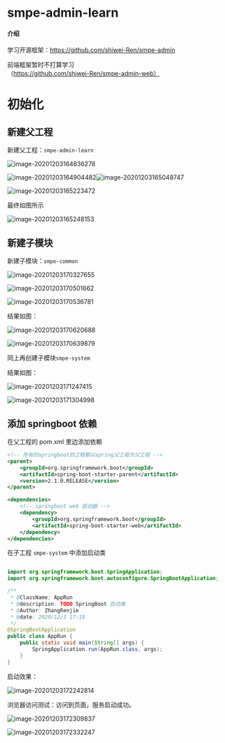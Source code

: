 

# smpe-admin-learn

#### 介绍
学习开源框架：https://github.com/shiwei-Ren/smpe-admin

前端框架暂时不打算学习（https://github.com/shiwei-Ren/smpe-admin-web）



# 初始化

## 新建父工程

新建父工程：`smpe-admin-learn`

![image-20201203164836278](https://gitee.com/sy_zrj/smpe-admin-learn/raw/create-smpe-admin-learn/README.assets/image-20201203164836278.png)

![image-20201203164904482](https://gitee.com/sy_zrj/smpe-admin-learn/raw/create-smpe-admin-learn/README.assets/image-20201203164904482.png)![image-20201203165048747](https://gitee.com/sy_zrj/smpe-admin-learn/raw/create-smpe-admin-learn/README.assets/image-20201203165048747.png)

![image-20201203165223472](https://gitee.com/sy_zrj/smpe-admin-learn/raw/create-smpe-admin-learn/README.assets/image-20201203165223472.png)

最终如图所示

![image-20201203165248153](https://gitee.com/sy_zrj/smpe-admin-learn/raw/create-smpe-admin-learn/README.assets/image-20201203165248153.png)

## 新建子模块

新建子模块：`smpe-common`

![image-20201203170327655](https://gitee.com/sy_zrj/smpe-admin-learn/raw/create-smpe-common/README.assets/image-20201203170327655.png)

![image-20201203170501662](https://gitee.com/sy_zrj/smpe-admin-learn/raw/create-smpe-common/README.assets/image-20201203170501662.png)

![image-20201203170536781](https://gitee.com/sy_zrj/smpe-admin-learn/raw/create-smpe-common/README.assets/image-20201203170536781.png)

结果如图：

![image-20201203170620688](https://gitee.com/sy_zrj/smpe-admin-learn/raw/create-smpe-common/README.assets/image-20201203170620688.png)

![image-20201203170639879](https://gitee.com/sy_zrj/smpe-admin-learn/raw/create-smpe-common/README.assets/image-20201203170639879.png)

同上再创建子模块`smpe-system`

结果如图：

![image-20201203171247415](https://gitee.com/sy_zrj/smpe-admin-learn/raw/create-smpe-system/README.assets/image-20201203171247415.png)

![image-20201203171304998](https://gitee.com/sy_zrj/smpe-admin-learn/raw/create-smpe-system/README.assets/image-20201203171304998.png)

## 添加 springboot 依赖

在父工程的 pom.xml 里边添加依赖

```xml
<!-- 所有的springboot的工程都以spring父工程为父工程 -->
<parent>
    <groupId>org.springframework.boot</groupId>
    <artifactId>spring-boot-starter-parent</artifactId>
    <version>2.1.0.RELEASE</version>
</parent>

<dependencies>
    <!-- springboot web 启动器 -->
    <dependency>
        <groupId>org.springframework.boot</groupId>
        <artifactId>spring-boot-starter-web</artifactId>
    </dependency>
</dependencies>
```

在子工程 `smpe-system` 中添加启动类

```java

import org.springframework.boot.SpringApplication;
import org.springframework.boot.autoconfigure.SpringBootApplication;

/**
 * @ClassName; AppRun
 * @description: TODO SpringBoot 启动类
 * @Author: ZhangRenjie
 * @date: 2020/12/3 17:18
 */
@SpringBootApplication
public class AppRun {
    public static void main(String[] args) {
        SpringApplication.run(AppRun.class, args);
    }
}
```

启动效果：

![image-20201203172242814](https://gitee.com/sy_zrj/smpe-admin-learn/raw/add-springboot-dependency/README.assets/image-20201203172242814.png)

浏览器访问测试：访问到页面，服务启动成功。

![image-20201203172309837](https://gitee.com/sy_zrj/smpe-admin-learn/raw/add-springboot-dependency/README.assets/image-20201203172309837.png)

![image-20201203172332247](https://gitee.com/sy_zrj/smpe-admin-learn/raw/add-springboot-dependency/README.assets/image-20201203172332247.png)

